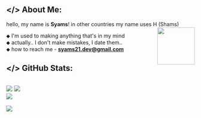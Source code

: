## </> About Me:
hello, my name is **Syams**! in other countries my name uses H (Shams)<br>
<img align="right" width="100" src="https://media.tenor.com/voem0bj7Y68AAAAj/idea-mafumafu.gif">

⬥ I'm used to making anything that's in my mind<br>
⬥ actually.. I don't make mistakes, I date them..<br>
⬥ how to reach me -  **syams21.dev@gmail.com**<br>

## </> GitHub Stats:
![](https://github-readme-streak-stats.herokuapp.com/?user=syams21&theme=omni&hide_border=true&card_width=450)
![](https://github-readme-stats.vercel.app/api?username=syams21&theme=omni&hide_border=true&include_all_commits=false&count_private=false&card_width=450)<br/>
![](https://github-readme-stats.vercel.app/api/top-langs/?username=syams21&theme=omni&hide_border=true&include_all_commits=false&count_private=false&layout=compact&card_width=450)
---
[![](https://visitcount.itsvg.in/api?id=syams21&icon=5&color=12)](https://visitcount.itsvg.in)

